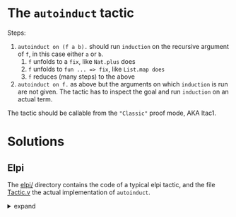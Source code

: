 # The `autoinduct` tactic

Steps:
1. `autoinduct on (f a b).` should run `induction` on the recursive argument of `f`, in this case either `a` or `b`.
   1. `f` unfolds to a `fix`, like `Nat.plus` does
   1. `f` unfolds to `fun ... => fix`, like `List.map does`
   1. `f` reduces (many steps) to the above
1. `autoinduct on f.` as above but the arguments on which `induction` is run are not given. The tactic has to inspect the goal and run `induction` on an actual term.

The tactic should be callable  from the `"Classic"` proof mode, AKA ltac1.

# Solutions

## Elpi

The [elpi/](elpi/) directory contains the code of a typical elpi tactic, and the file
[Tactic.v](elpi/theories/Tactic.v) the actual implementation of `autoinduct`.

<details>

<summary>expand</summary>

details specific to the Elpi code

</details>
